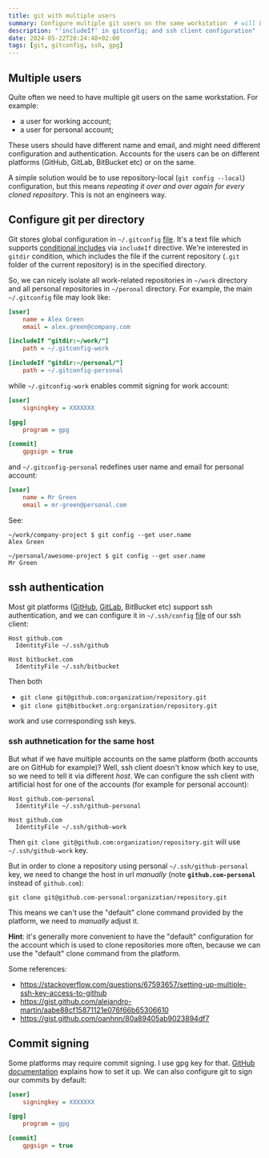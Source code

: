 ```yaml
---
title: git with multiple users
summary: Configure multiple git users on the same workstation  # will be shown on a post card on the main page
description: "'includeIf' in gitconfig; and ssh client configuration"
date: 2024-05-22T20:24:48+02:00
tags: [git, gitconfig, ssh, gpg]
---
```


## Multiple users

Quite often we need to have multiple git users on the same workstation. For example:

- a user for working account;
- a user for personal account;

These users should have different name and email, and might need different configuration and authentication.
Accounts for the users can be on different platforms (GitHub, GitLab, BitBucket etc) or on the same.

A simple solution would be to use repository-local (`git config --local`) configuration,
but this means _repeating it over and over again for every cloned repository_.
This is not an engineers way.

## Configure git per directory

Git stores global configuration in `~/.gitconfig` [file](https://git-scm.com/docs/git-config#_configuration_file).
It's a text file which supports [conditional includes](https://git-scm.com/docs/git-config#_conditional_includes) via `includeIf` directive.
We're interested in `gitdir` condition, which includes the file if the current repository
(`.git` folder of the current repository) is in the specified directory.

So, we can nicely isolate all work-related repositories in `~/work` directory and all personal repositories in `~/peronal` directory.
For example, the main `~/.gitconfig` file may look like:

```ini
[user]
    name = Alex Green
    email = alex.green@company.com

[includeIf "gitdir:~/work/"]
    path = ~/.gitconfig-work

[includeIf "gitdir:~/personal/"]
    path = ~/.gitconfig-personal
```

while `~/.gitconfig-work` enables commit signing for work account:

```ini
[user]
    signingkey = XXXXXXX

[gpg]
    program = gpg

[commit]
    gpgsign = true
```

and `~/.gitconfig-personal` redefines user name and email for personal account:

```ini
[user]
    name = Mr Green
    email = mr-green@personal.com
```

See:

```console
~/work/company-project $ git config --get user.name
Alex Green

~/personal/awesome-project $ git config --get user.name
Mr Green
```

## ssh authentication

Most git platforms ([GitHub](https://docs.github.com/en/authentication/connecting-to-github-with-ssh),
[GitLab](https://docs.gitlab.com/ee/user/ssh.html), BitBucket etc) support ssh authentication, and we can configure it
in `~/.ssh/config` [file](https://www.ssh.com/academy/ssh/config) of our ssh client:

```
Host github.com
  IdentityFile ~/.ssh/github

Host bitbucket.com
  IdentityFile ~/.ssh/bitbucket
```

Then both

- `git clone git@github.com:organization/repository.git`
- `git clone git@bitbucket.org:organization/repository.git`

work and use corresponding ssh keys.

### ssh authnetication for the same host

But what if we have multiple accounts on the same platform (both accounts are on GitHub for example)?
Well, ssh client doesn't know which key to use, so we need to tell it via different _host_.
We can configure the ssh client with artificial host for one of the accounts (for example for personal account):

```
Host github.com-personal
  IdentityFile ~/.ssh/github-personal

Host github.com
  IdentityFile ~/.ssh/github-work
```

Then `git clone git@github.com:organization/repository.git` will use `~/.ssh/github-work` key.

But in order to clone a repository using personal `~/.ssh/github-personal` key, we need to change the host in url _manually_
(note **`github.com-personal`** instead of `github.com`):

```
git clone git@github.com-personal:organization/repository.git
```

This means we can't use the "default" clone command
provided by the platform, we need to _manually_ adjust it.

**Hint**: it's generally more convenient to have the "default" configuration for the account
which is used to clone repositories more often, because we can use the "default" clone command from the platform.

Some references:

- https://stackoverflow.com/questions/67593657/setting-up-multiple-ssh-key-access-to-github
- https://gist.github.com/alejandro-martin/aabe88cf15871121e076f66b65306610
- https://gist.github.com/oanhnn/80a89405ab9023894df7

## Commit signing

Some platforms may require commit signing. I use gpg key for that.
[GitHub documentation](https://docs.github.com/en/authentication/managing-commit-signature-verification/about-commit-signature-verification)
explains how to set it up. We can also configure git to sign our commits by default:

```ini
[user]
    signingkey = XXXXXXX

[gpg]
    program = gpg

[commit]
    gpgsign = true
```
